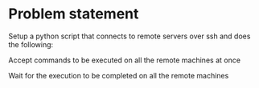 # Problem statement
Setup a python script that connects to remote servers over ssh and does the following: 

Accept commands to be executed on all the remote machines at once 

Wait for the execution to be completed on all the remote machines 

